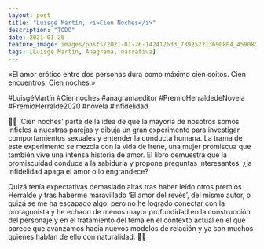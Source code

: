 ```yaml
---
layout: post
title: "Luisgé Martín, <i>Cien Noches</i>"
description: "TODO"
date: 2021-01-26
feature_image: images/posts/2021-01-26-142412633_739252213690804_4590850753760150503_n_17897283337801082.jpg
tags: [Luisgé Martín, Anagrama, narrativa]
---
```


«El amor erótico entre dos personas dura como máximo cien coitos. Cien encuentros. Cien noches.»
<!--more-->

#LuisgéMartín #Ciennoches #anagramaeditor #PremioHerraldedeNovela #PremioHerralde2020 #novela #infidelidad

🕵️‍♀️ ‘Cien noches’ parte de la idea de que la mayoría de nosotros somos infieles a nuestras parejas y dibuja un gran experimento para investigar comportamientos sexuales y entender la conducta humana. La trama de este experimento se mezcla con la vida de Irene, una mujer promiscua que también vive una intensa historia de amor. El libro demuestra que la promiscuidad conduce a la sabiduría y propone preguntas interesantes: ¿la infidelidad apaga el amor o lo engrandece?

Quizá tenía expectativas demasiado altas tras haber leído otros premios Herralde y tras haberme maravillado ‘El amor del revés’, del mismo autor, o quizá se me ha escapado algo, pero no he logrado conectar con la protagonista y he echado de menos mayor profundidad en la construcción del personaje y en el tratamiento del tema en el contexto actual en el que parece que avanzamos hacia nuevos modelos de relación y ya son muchos quienes hablan de ello con naturalidad. 🕵️‍♀️
